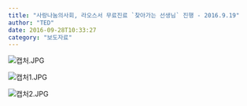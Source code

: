 ```yaml
---
title: "사랑나눔의사회, 라오스서 무료진료 `찾아가는 선생님` 진행 - 2016.9.19"
author: "TED"
date: 2016-09-28T10:33:27
category: "보도자료"
---
```


![캡처.JPG](/files/attach/images/1661/327/033/ae63678ad49d8bd54ebe3c2109ea6173.JPG)

![캡처1.JPG](/files/attach/images/1661/327/033/1ffe22c212912f100eae0473186bffb6.JPG)

![캡처2.JPG](/files/attach/images/1661/327/033/1139b5c7ca2381ace1826506158d3eb8.JPG)
